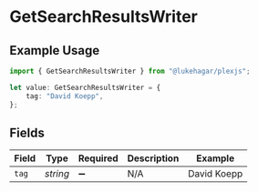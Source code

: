 # GetSearchResultsWriter

## Example Usage

```typescript
import { GetSearchResultsWriter } from "@lukehagar/plexjs";

let value: GetSearchResultsWriter = {
    tag: "David Koepp",
};
```

## Fields

| Field              | Type               | Required           | Description        | Example            |
| ------------------ | ------------------ | ------------------ | ------------------ | ------------------ |
| `tag`              | *string*           | :heavy_minus_sign: | N/A                | David Koepp        |